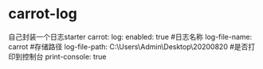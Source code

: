 # carrot-log
自己封装一个日志starter
   carrot:
     log:
       enabled: true
       #日志名称
       log-file-name: carrot
       #存储路径
       log-file-path: C:\Users\Admin\Desktop\20200820
       #是否打印到控制台
       print-console: true

